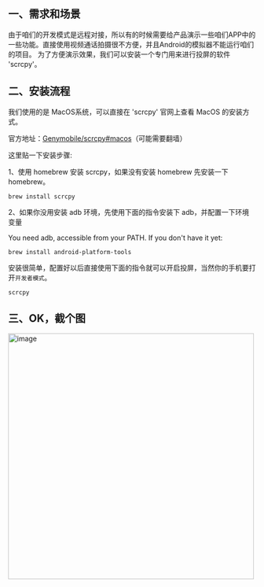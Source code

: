 ## 一、需求和场景
由于咱们的开发模式是远程对接，所以有的时候需要给产品演示一些咱们APP中的一些功能。直接使用视频通话拍摄很不方便，并且Android的模拟器不能运行咱们的项目。
为了方便演示效果，我们可以安装一个专门用来进行投屏的软件 'scrcpy'。

## 二、安装流程

我们使用的是 MacOS系统，可以直接在 'scrcpy' 官网上查看 MacOS 的安装方式。

官方地址：[Genymobile/scrcpy#macos](https://github.com/Genymobile/scrcpy#macos)（可能需要翻墙）

这里贴一下安装步骤:

1、使用 homebrew 安装 scrcpy，如果没有安装 homebrew 先安装一下 homebrew。
```shell
brew install scrcpy
```
2、如果你没用安装 adb 环境，先使用下面的指令安装下 adb，并配置一下环境变量

You need adb, accessible from your PATH. If you don't have it yet:
```shell
brew install android-platform-tools
```
安装很简单，配置好以后直接使用下面的指令就可以开启投屏，当然你的手机要打开`开发者模式`。

```shell
scrcpy
```
## 三、OK，截个图

<img width="500" alt="image" src="https://user-images.githubusercontent.com/17560388/195013219-0e618cda-22bd-462e-acc8-48af73cd539a.png">
